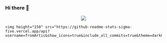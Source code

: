 ### Hi there 👋

<!--
**fromArtic/fromArtic** is a ✨ _special_ ✨ repository because its `README.md` (this file) appears on your GitHub profile.

Here are some ideas to get you started:

- 🔭 I’m currently working on ...
- 🌱 I’m currently learning ...
- 👯 I’m looking to collaborate on ...
- 🤔 I’m looking for help with ...
- 💬 Ask me about ...
- 📫 How to reach me: ...
- 😄 Pronouns: ...
- ⚡ Fun fact: ...
-->

<p align="center">
    <a href="https://git.io/streak-stats"><img src="https://streak-stats.demolab.com?user=fromArtic"/></a>

    <img height="150" src="https://github-readme-stats-sigma-five.vercel.app/api?username=fromArtic&show_icons=true&include_all_commits=true&theme=dark&count_private=true&title_color44d62c&ring_color=44d62c"/>
</p>
